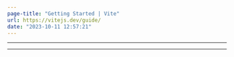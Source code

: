 ```yaml
---
page-title: "Getting Started | Vite"
url: https://vitejs.dev/guide/
date: "2023-10-11 12:57:21"
---
```

---
---